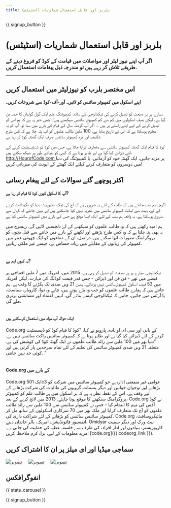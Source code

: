 ```yaml
---
title: بلربز اور قابل استعمال شماریات (اسٹیٹس)
---
```


<a id="blurb"></a>

{{ signup_button }}

# بلربز اور قابل استعمال شماریات (اسٹیٹس)

### اگر آپ اپنے نیوز لیٹر اور مواصلات میں قیامت کے کوڈ کو فروغ دینے کے طریقے تلاش کر رہے ہیں تو مندرجہ ذیل پیغامات استعمال کریں. 

* * *

## اس مختصر بلرب کو نیوزلیٹر میں استعمال کریں

#### اپنے اسکول میں کمپیوٹر سائنس کو لائیں۔ آور-آف-کوڈ سے شروعات کریں۔

سیارے پر ہر صنعت کو تبدیل کرنے کی ٹیکنالوجی کے ساتھ، کمپیوٹنگ علم ایک گول گولیاں کا حصہ بن گیا ہے. لیکن نصف اسکولوں میں کم سے کم کمپیوٹر سائنس سیکھتے ہیں! اچھی خبر یہ ہے کہ ہم اس کو تبدیل کرنے کے لیے اپنے راستے پر ہیں ۔. اگر آپ گزشتہ سال کے قیام کے بارے میں سنا تو، آپ کو یہ معلوم ہوسکتا ہے کہ اس نے تاریخ بنایا ہے. 100 ملین طالب علموں کو اب پتہ چلا ہے کہ کس طرح تکلیف اور مزہ کمپیوٹر سائنس صرف ایک گھنٹہ کوڈ کر رہا ہے.

کوڈ کا قیام ایک گھنٹہ کمپیوٹر سائنس سے متعارف کرایا جاتا ہے، جس میں کوڈ کو ڈسٹیسیٹیٹ کرنے کے لئے ڈیزائن کیا گیا ہے اور ظاہر ہوتا ہے کہ کسی کو بنیادی طور پر سیکھ سکتے ہیں. [ http://HourofCode.com ](http://HourofCode.com) پر مزید جانیں، ایک گھنٹہ خود کو آزمائیں، یا کمپیوٹنگ کی دنیا میں دوسروں کو متعارف کرنے کیلئے ایک گھنٹے کے ایونٹ کی میزبانی کریں!

## اکثر پوچھے گئے سوالات کے لئے پیغام رسانی 

#### آپ کا اسکول کیوں کوڈ کا قیام کر رہا ہے?

اگرچہ ہم سب جانتے ہیں کہ طلباء کے لئے یہ ضروری ہے کہ آج کی ٹیک سٹیوریٹ دنیا کو نگہداشت کرنے کے لۓ، بہت سے اساتذہ کمپیوٹر سائنس میں تجربہ نہیں کیا جاسکتے ہیں اور نہیں جانتے کہ کہاں سے شروع ہوسکتا ہے. یہ واقعہ ہم سب کے لئے ایک ایسا موقع ہے جس کے بارے میں کمپیوٹر سائنس کیا ہے.

ہم امید رکھتے ہیں کہ وہ طالب علموں کو سیکھنے کے لۓ دلچسپی لائیں گے. ریسرچ میں یہ بھی پتہ چلتا ہے کہ وہ کس طرح پڑھنے اور لکھنے کے بارے میں جاننے سے قبل بچوں کو پروگرامنگ تصورات اٹھا سکتے ہیں. دراصل، ان کے دماغوں کو ایک چھوٹی عمر میں کمپیوٹر کی زبانوں کے مقابلے میں زیادہ حساس ہے، جیسے غیر ملکی زبانیں. <br /> <br />

#### یہ کیوں اہم ہے?

ٹیکنالوجی سیارے پر ہر صنعت کو تبدیل کر رہی ہے. 2015 میں، امریکہ میں 7 ملین افتتاحی پر قبضے میں تھے - فن فن اور ڈیزائن - جس قدر قیمت کوڈنگ کی مہارت. لیکن امریکہ میں 53 فیصد اسکول کمپیوٹرسائنس نہیں پڑھاتے۔ ہمیں 21 ویں صدی تک پکڑنے کا وقت ہے. ہم جانتے ہیں کہ ہمارے طالب علموں کو جب وہ بڑے ہوتے ہیں، چاہے وہ دوا، کاروبار، سیاست، یا آرٹس میں جائیں، جانیں کہ ٹیکنالوجی کیسے بنائے گی، انہیں اعتماد اور مسابقتی برتری ملے گی. <br /> <br />

#### ایک حوالہ آپ مواد میں استعمال کرسکتے ہیں 

Code.org کے بانی اور سی ای او ہادی پارویو نے کہا، "کوڈ کا قیام کوڈ کو ڈیسسٹیٹ کرنے کے لئے ڈیزائن کیا گیا ہے اور ظاہر ہوتا ہے کہ کمپیوٹر سائنس راکٹ سائنس نہیں ہے. "دنیا بھر میں 100 ملین سے زائد طالب علموں نے ایک گھنٹہ کوڈ کی کوشش کی ہے. متعلقہ 21 ویں صدی کمپیوٹر سائنس کی تعلیم کے لئے تمام سرحدیں پار کرتی ہیں اور کوئی حد نہیں جانتی. " <br /> <br />

#### Code.org کے بارے میں

Code.org ایک 501c3 عوامی غیر منفعتی ادارہ ہے جو کمپیوٹر سائنس میں شرکت کو بڑھانے اور نوجوان خواتین اور دیگر پسماندہ گروپوں کی طالبات کی شرکت بڑھانے کے لیے وقف ہے۔ اس کے نقطہ نظر یہ ہے کہ ہر اسکول میں ہر طالب علم کو کمپیوٹر پروگرامنگ سیکھنے کا موقع ہونا چاہئے. 2013 میں لانچ کرنے کے بعد، Code.org نے کوڈ آفس کی مہم کا اہتمام کیا - جس نے کمپیوٹر سائنس سے 100 ملین سے زائد طالب علموں کو آج تک متعارف کرایا اور ملک بھر میں 70 سرکاری اسکولوں کے ساتھ مل کر کمپیوٹر سائنس سائنس کو بڑھانے کے لئے شراکت داری کی. Code.org مائیکروسافٹ، انفسیوز فائونڈیشن، امریکہ، بالر خاندان دینے، Omidyar نیٹ ورک اور دیگر سمیت کارپوریشنز، بنیادوں اور ادار افراد، کی طرف سے فلسفہ عطیہ کی حمایت کی جاتی ہے. مزید معلومات کے لیے، براہ کرم ملاحظہ کریں: [code.org]({{ codeorg_link }}).

## سماجی میڈیا اور ای میلز پر ان کا اشتراک کریں 

[![تصویر](/images/social-media/fit-250/social-1.png)](/images/social-media/social-1.png)&nbsp;&nbsp;&nbsp;&nbsp; [![تصویر](/images/social-media/fit-250/social-2.png)](/images/social-media/social-2.png)&nbsp;&nbsp;&nbsp;&nbsp; [![تصویر](/images/social-media/fit-250/social-3.png)](/images/social-media/social-3.png)&nbsp;&nbsp;&nbsp;&nbsp;

<a id="infographics"></a>

## انفوگرافکس

{{ stats_carousel }}

{{ signup_button }}